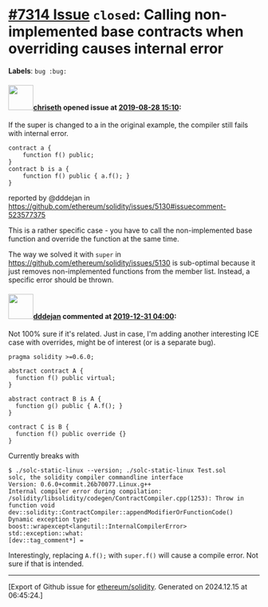 # [\#7314 Issue](https://github.com/ethereum/solidity/issues/7314) `closed`: Calling non-implemented base contracts when overriding causes internal error
**Labels**: `bug :bug:`


#### <img src="https://avatars.githubusercontent.com/u/9073706?v=4" width="50">[chriseth](https://github.com/chriseth) opened issue at [2019-08-28 15:10](https://github.com/ethereum/solidity/issues/7314):

If the super is changed to a in the original example, the compiler still fails with internal error.

```
contract a {
    function f() public;
}
contract b is a {
    function f() public { a.f(); }
}
```

reported by @dddejan in https://github.com/ethereum/solidity/issues/5130#issuecomment-523577375

This is a rather specific case - you have to call the non-implemented base function and override the function at the same time.

The way we solved it with `super` in https://github.com/ethereum/solidity/issues/5130 is sub-optimal because it just removes non-implemented functions from the member list. Instead, a specific error should be thrown.

#### <img src="https://avatars.githubusercontent.com/u/1482564?u=539d1592b88943f77df13809d6172ad7fa6a06b3&v=4" width="50">[dddejan](https://github.com/dddejan) commented at [2019-12-31 04:00](https://github.com/ethereum/solidity/issues/7314#issuecomment-569859335):

Not 100% sure if it's related. Just in case, I'm adding another interesting ICE case with overrides, might be of interest (or is a separate bug). 

```solidity
pragma solidity >=0.6.0;

abstract contract A {
  function f() public virtual;
}

abstract contract B is A {
  function g() public { A.f(); }
}

contract C is B {
  function f() public override {}
}
```

Currently breaks with 

```console
$ ./solc-static-linux --version; ./solc-static-linux Test.sol 
solc, the solidity compiler commandline interface
Version: 0.6.0+commit.26b70077.Linux.g++
Internal compiler error during compilation:
/solidity/libsolidity/codegen/ContractCompiler.cpp(1253): Throw in function void dev::solidity::ContractCompiler::appendModifierOrFunctionCode()
Dynamic exception type: boost::wrapexcept<langutil::InternalCompilerError>
std::exception::what: 
[dev::tag_comment*] = 
```

Interestingly, replacing `A.f();` with `super.f()` will cause a compile error. Not sure if that is intended.


-------------------------------------------------------------------------------



[Export of Github issue for [ethereum/solidity](https://github.com/ethereum/solidity). Generated on 2024.12.15 at 06:45:24.]
